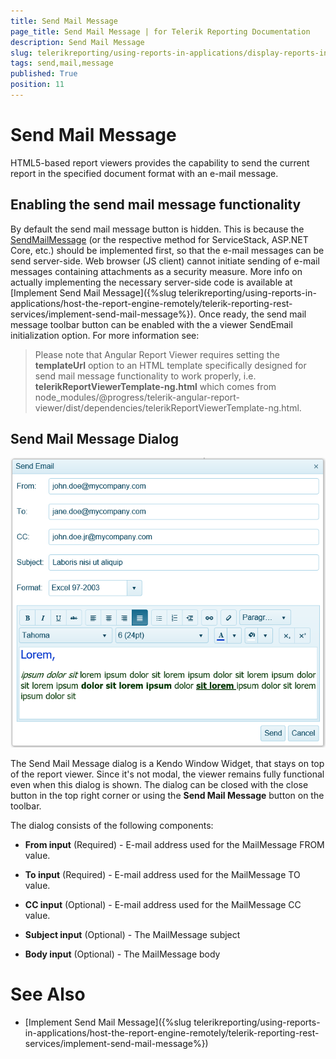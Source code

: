 ```yaml
---
title: Send Mail Message
page_title: Send Mail Message | for Telerik Reporting Documentation
description: Send Mail Message
slug: telerikreporting/using-reports-in-applications/display-reports-in-applications/web-application/send-mail-message
tags: send,mail,message
published: True
position: 11
---
```


# Send Mail Message



HTML5-based report viewers provides the capability to send the current report          in the specified document format with an e-mail message.       

## Enabling the send mail message functionality

By default the send mail message button is hidden.           This is because the             [SendMailMessage](/reporting/api/Telerik.Reporting.Services.WebApi.ReportsControllerBase#Telerik_Reporting_Services_WebApi_ReportsControllerBase_SendMailMessage)            (or the respective method for ServiceStack, ASP.NET Core, etc.) should be implemented           first, so that the e-mail messages can be send server-side. Web browser (JS client) cannot           initiate sending of e-mail messages containing attachments as a security measure.           More info on actually implementing the necessary server-side code is available at           [Implement Send Mail Message]({%slug telerikreporting/using-reports-in-applications/host-the-report-engine-remotely/telerik-reporting-rest-services/implement-send-mail-message%}).           Once ready, the send mail message toolbar button can be enabled with            the a viewer SendEmail initialization option.           For more information see: [](c578f366-93da-4dd1-8972-6efbc5a1790b#sendEmailOption)

> Please note that Angular Report Viewer requires setting the  __templateUrl__               option to an HTML template specifically designed for send mail message functionality to work properly, i.e.               __telerikReportViewerTemplate-ng.html__  which comes from              node_modules/@progress/telerik-angular-report-viewer/dist/dependencies/telerikReportViewerTemplate-ng.html.           

## Send Mail Message Dialog  

  ![send-mail-msg-dialog](images/HTML5ReportViewer/send-mail-msg-dialog.png)

The Send Mail Message dialog is a Kendo Window Widget, that stays on top of the report viewer. Since it's not modal, the viewer remains fully functional even when this dialog is shown.           The dialog can be closed with the close button in the top right corner or using the __Send Mail Message__  button on the toolbar.         

The dialog consists of the following components:         

* __From input__  (Required) - E-mail address used for the MailMessage FROM value.             

* __To input__  (Required) - E-mail address used for the MailMessage TO value.             

* __CC input__  (Optional) - E-mail address used for the MailMessage CC value.             

* __Subject input__  (Optional) - The MailMessage subject             

* __Body input__  (Optional) - The MailMessage body             

# See Also

 * [Implement Send Mail Message]({%slug telerikreporting/using-reports-in-applications/host-the-report-engine-remotely/telerik-reporting-rest-services/implement-send-mail-message%})[](c578f366-93da-4dd1-8972-6efbc5a1790b#sendEmailOption)


